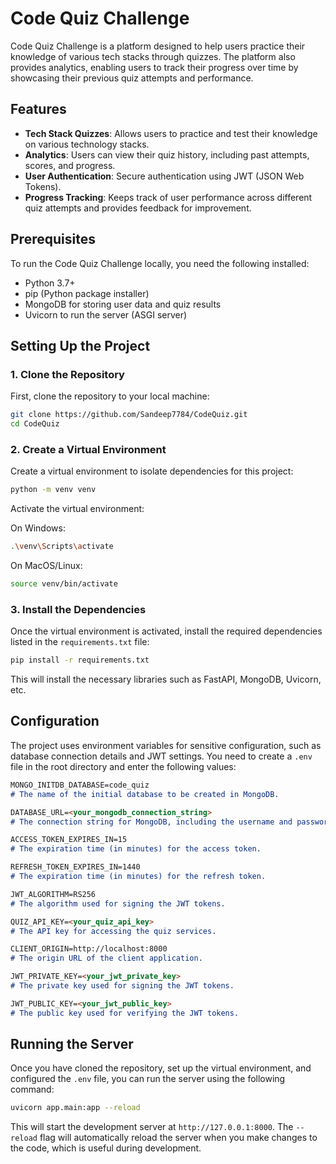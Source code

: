 # Code Quiz Challenge

Code Quiz Challenge is a platform designed to help users practice their knowledge of various tech stacks through quizzes. The platform also provides analytics, enabling users to track their progress over time by showcasing their previous quiz attempts and performance.

## Features

- **Tech Stack Quizzes**: Allows users to practice and test their knowledge on various technology stacks.
- **Analytics**: Users can view their quiz history, including past attempts, scores, and progress.
- **User Authentication**: Secure authentication using JWT (JSON Web Tokens).
- **Progress Tracking**: Keeps track of user performance across different quiz attempts and provides feedback for improvement.

## Prerequisites

To run the Code Quiz Challenge locally, you need the following installed:

- Python 3.7+
- pip (Python package installer)
- MongoDB for storing user data and quiz results
- Uvicorn to run the server (ASGI server)

## Setting Up the Project

### 1. Clone the Repository

First, clone the repository to your local machine:

```bash
git clone https://github.com/Sandeep7784/CodeQuiz.git
cd CodeQuiz
```

### 2. Create a Virtual Environment

Create a virtual environment to isolate dependencies for this project:

```bash
python -m venv venv
```

Activate the virtual environment:

On Windows:

```bash
.\venv\Scripts\activate
```

On MacOS/Linux:

```bash
source venv/bin/activate
```

### 3. Install the Dependencies

Once the virtual environment is activated, install the required dependencies listed in the `requirements.txt` file:

```bash
pip install -r requirements.txt
```

This will install the necessary libraries such as FastAPI, MongoDB, Uvicorn, etc.

## Configuration

The project uses environment variables for sensitive configuration, such as database connection details and JWT settings. You need to create a `.env` file in the root directory and enter the following values:

```markdown
MONGO_INITDB_DATABASE=code_quiz
# The name of the initial database to be created in MongoDB.

DATABASE_URL=<your_mongodb_connection_string>
# The connection string for MongoDB, including the username and password for authentication.

ACCESS_TOKEN_EXPIRES_IN=15
# The expiration time (in minutes) for the access token.

REFRESH_TOKEN_EXPIRES_IN=1440
# The expiration time (in minutes) for the refresh token.

JWT_ALGORITHM=RS256
# The algorithm used for signing the JWT tokens.

QUIZ_API_KEY=<your_quiz_api_key>
# The API key for accessing the quiz services.

CLIENT_ORIGIN=http://localhost:8000
# The origin URL of the client application.

JWT_PRIVATE_KEY=<your_jwt_private_key>
# The private key used for signing the JWT tokens.

JWT_PUBLIC_KEY=<your_jwt_public_key>
# The public key used for verifying the JWT tokens.
```

## Running the Server

Once you have cloned the repository, set up the virtual environment, and configured the `.env` file, you can run the server using the following command:

```bash
uvicorn app.main:app --reload
```

This will start the development server at `http://127.0.0.1:8000`. The `--reload` flag will automatically reload the server when you make changes to the code, which is useful during development.